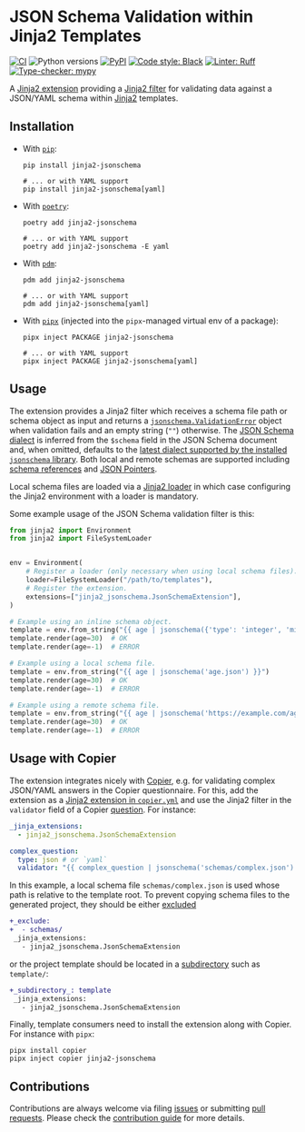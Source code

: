 # JSON Schema Validation within Jinja2 Templates

[![CI](https://github.com/copier-org/jinja2-jsonschema/workflows/tests/badge.svg)](https://github.com/copier-org/jinja2-jsonschema/actions?query=branch%3Amain)
![Python versions](https://img.shields.io/pypi/pyversions/jinja2-jsonschema?logo=python&logoColor=%23959DA5)
[![PyPI](https://img.shields.io/pypi/v/jinja2-jsonschema?logo=pypi&logoColor=%23959DA5)](https://pypi.org/project/jinja2-jsonschema)
[![Code style: Black](https://img.shields.io/badge/code%20style-black-000000.svg)](https://github.com/psf/black)
[![Linter: Ruff](https://img.shields.io/badge/-Ruff-261230.svg?labelColor=grey&logo=ruff&logoColor=D7FF64)](https://github.com/charliermarsh/ruff)
[![Type-checker: mypy](http://www.mypy-lang.org/static/mypy_badge.svg)](http://mypy-lang.org)

A [Jinja2 extension][jinja-extensions] providing a [Jinja2 filter][jinja-filter] for validating data against a JSON/YAML schema within [Jinja2][jinja] templates.

## Installation

* With [`pip`](https://pip.pypa.io):

    ```shell
    pip install jinja2-jsonschema

    # ... or with YAML support
    pip install jinja2-jsonschema[yaml]
    ```

* With [`poetry`][poetry]:

    ```shell
    poetry add jinja2-jsonschema

    # ... or with YAML support
    poetry add jinja2-jsonschema -E yaml
    ```

* With [`pdm`][pdm]:

    ```shell
    pdm add jinja2-jsonschema

    # ... or with YAML support
    pdm add jinja2-jsonschema[yaml]
    ```

* With [`pipx`][pipx] (injected into the `pipx`-managed virtual env of a package):

    ```shell
    pipx inject PACKAGE jinja2-jsonschema

    # ... or with YAML support
    pipx inject PACKAGE jinja2-jsonschema[yaml]
    ```

## Usage

The extension provides a Jinja2 filter which receives a schema file path or schema object as input and returns a [`jsonschema.ValidationError`][python-jsonschema-validationerror] object when validation fails and an empty string (`""`) otherwise. The [JSON Schema dialect][jsonschema-dialect] is inferred from the `$schema` field in the JSON Schema document and, when omitted, defaults to the [latest dialect supported by the installed `jsonschema` library][python-jsonschema-features]. Both local and remote schemas are supported including [schema references][jsonschema-ref] and [JSON Pointers][jsonschema-jsonpointer].

Local schema files are loaded via a [Jinja2 loader](https://jinja.palletsprojects.com/en/latest/api/#loaders) in which case configuring the Jinja2 environment with a loader is mandatory.

Some example usage of the JSON Schema validation filter is this:

```python
from jinja2 import Environment
from jinja2 import FileSystemLoader


env = Environment(
    # Register a loader (only necessary when using local schema files).
    loader=FileSystemLoader("/path/to/templates"),
    # Register the extension.
    extensions=["jinja2_jsonschema.JsonSchemaExtension"],
)

# Example using an inline schema object.
template = env.from_string("{{ age | jsonschema({'type': 'integer', 'minimum': 0}) }}")
template.render(age=30)  # OK
template.render(age=-1)  # ERROR

# Example using a local schema file.
template = env.from_string("{{ age | jsonschema('age.json') }}")
template.render(age=30)  # OK
template.render(age=-1)  # ERROR

# Example using a remote schema file.
template = env.from_string("{{ age | jsonschema('https://example.com/age.json') }}")
template.render(age=30)  # OK
template.render(age=-1)  # ERROR
```

## Usage with Copier

The extension integrates nicely with [Copier][copier], e.g. for validating complex JSON/YAML answers in the Copier questionnaire. For this, add the extension as a [Jinja2 extension in `copier.yml`][copier-jinja-extensions] and use the Jinja2 filter in the `validator` field of a Copier [question][copier-questions]. For instance:

```yaml
_jinja_extensions:
  - jinja2_jsonschema.JsonSchemaExtension

complex_question:
  type: json # or `yaml`
  validator: "{{ complex_question | jsonschema('schemas/complex.json') }}"
```

In this example, a local schema file `schemas/complex.json` is used whose path is relative to the template root. To prevent copying schema files to the generated project, they should be either [excluded][copier-exclude]

```diff
+_exclude:
+  - schemas/
 _jinja_extensions:
   - jinja2_jsonschema.JsonSchemaExtension
```

or the project template should be located in a [subdirectory][copier-subdirectory] such as `template/`:

```diff
+_subdirectory_: template
 _jinja_extensions:
   - jinja2_jsonschema.JsonSchemaExtension
```

Finally, template consumers need to install the extension along with Copier. For instance with `pipx`:

```shell
pipx install copier
pipx inject copier jinja2-jsonschema
```

## Contributions

Contributions are always welcome via filing [issues](https://github.com/copier-org/jinja2-jsonschema/issues) or submitting [pull requests](https://github.com/copier-org/jinja2-jsonschema/pulls). Please check the [contribution guide][contribution-guide] for more details.

[contribution-guide]: https://github.com/copier-org/jinja2-jsonschema/blob/main/CONTRIBUTING.md
[copier]: https://github.com/copier-org/copier
[copier-exclude]: https://copier.readthedocs.io/en/stable/configuring/#exclude
[copier-jinja-extensions]: https://copier.readthedocs.io/en/stable/configuring/#jinja_extensions
[copier-questions]: https://copier.readthedocs.io/en/stable/configuring/#questions
[copier-subdirectory]: https://copier.readthedocs.io/en/stable/configuring/#subdirectory
[jinja]: https://jinja.palletsprojects.com
[jinja-extensions]: https://jinja.palletsprojects.com/en/latest/extensions/
[jinja-filter]: https://jinja.palletsprojects.com/en/latest/templates/#filters
[jsonschema]: https://json-schema.org
[jsonschema-dialect]: https://json-schema.org/understanding-json-schema/reference/schema.html#schema
[jsonschema-ref]: https://json-schema.org/understanding-json-schema/structuring.html#ref
[jsonschema-jsonpointer]: https://json-schema.org/understanding-json-schema/structuring.html#json-pointer
[pdm]: https://pdm.fming.dev
[pip]: https://pip.pypa.io
[pipx]: https://pypa.github.io/pipx
[poetry]: https://python-poetry.org
[python-jsonschema-features]: https://python-jsonschema.readthedocs.io/en/stable/#features
[python-jsonschema-validationerror]: https://python-jsonschema.readthedocs.io/en/stable/api/jsonschema/exceptions/#jsonschema.exceptions.ValidationError
